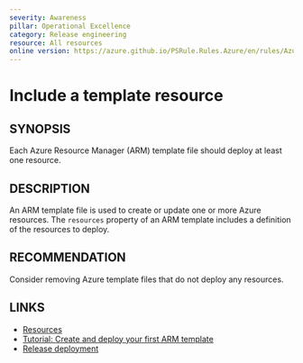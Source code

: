 ```yaml
---
severity: Awareness
pillar: Operational Excellence
category: Release engineering
resource: All resources
online version: https://azure.github.io/PSRule.Rules.Azure/en/rules/Azure.Template.Resources/
---
```


# Include a template resource

## SYNOPSIS

Each Azure Resource Manager (ARM) template file should deploy at least one resource.

## DESCRIPTION

An ARM template file is used to create or update one or more Azure resources.
The `resources` property of an ARM template includes a definition of the resources to deploy.

## RECOMMENDATION

Consider removing Azure template files that do not deploy any resources.

## LINKS

- [Resources](https://docs.microsoft.com/azure/azure-resource-manager/templates/template-syntax#resources)
- [Tutorial: Create and deploy your first ARM template](https://docs.microsoft.com/azure/azure-resource-manager/templates/template-tutorial-create-first-template)
- [Release deployment](https://learn.microsoft.com/azure/architecture/framework/devops/release-engineering-cd#automation)
